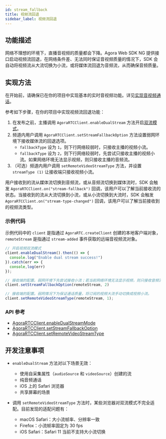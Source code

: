 ```yaml
---
id: stream_fallback
title: 视频流回退
sidebar_label: 视频流回退
---
```


## 功能描述

网络不理想的环境下，直播音视频的质量都会下降。Agora Web SDK NG 提供接口启动视频流回退，在网络条件差、无法同时保证音视频质量的情况下，SDK 会自动将视频流从大流切换为小流，或将媒体流回退为音频流，从而确保音频质量。

## 实现方法

在开始前，请确保已在你的项目中实现基本的实时音视频功能。详见[实现音视频通话](basic_call.md)。

参考如下步骤，在你的项目中实现视频流回退功能：
1. 在发布之前，主播调用 `AgoraRTCClient.enableDualStream` 方法开启[双流模式](https://docs.agora.io/cn/Agora%20Platform/terms?platform=All%20Platforms#dual)。
2. 频道内用户调用 `AgoraRTCClient.setStreamFallbackOption` 方法设置弱网环境下接收媒体流的回退选项。
   - `fallbackType` 设为 `1`，则下行网络较弱时，只接收主播的视频小流。
   - `fallbackType` 设为 `2`，则下行网络较弱时，先尝试只接收主播的视频小流。如果网络环境无法显示视频，则只接收主播的音频流。
3. （可选）频道内用户调用 `setRemoteVideoStreamType` 方法，并设置 `streamType (1)` 让接收端只接收视频小流。

用户接收到的流从媒体流切换到音频流，或从音频流切换到媒体流时，SDK 会触发 `AgoraRTCClient.on("stream-fallback")` 回调，该用户可以了解当前接收流的状态。当接收到的流从大流切换到小流，或从小流切换到大流时，SDK 会触发 `AgoraRTCClient.on("stream-type-changed")` 回调，该用户可以了解当前接收到的视频流类型。

### 示例代码

示例代码中的 `client` 是指通过 `AgoraRTC.createClient` 创建的本地客户端对象，`remoteStream` 是指通过 `stream-added` 事件获取的远端音视频流对象。

```js
// 开启视频双流模式
client.enableDualStream().then(() => {
  console.log("Enable dual stream success!")
}).catch(err => {
  console,log(err)
});

// 接收端的配置。弱网环境下先尝试接收小流；若当前网络环境无法显示视频，则只接收音频流。
client.setStreamFallbackOption(remoteStream, 2)

// 接收端的配置。弱网情况下为保证通话质量，将订阅的视频大流手动切换成视频小流。
client.setRemoteVideoStreamType(remoteStream, 1);
```

### API 参考
- [AgoraRTCClient.enableDualStreamMode](/api/cn/interfaces/iagorartcclient.html#enabledualstream)
- [AgoraRTCClient.setStreamFallbackOption](/api/cn/interfaces/iagorartcclient.html#setstreamfallbackoption)
- [AgoraRTCClient.setRemoteVideoStreamType](/api/cn/interfaces/iagorartcclient.html#setremotevideostreamtype)

## 开发注意事项

-  `enableDualStream` 方法对以下场景无效：
   - 使用自采集属性（`audioSource` 和 `videoSource`）创建的流
   - 纯音频通话
   - iOS 上的 Safari 浏览器
   - 共享屏幕的场景

- 调用 `setRemoteVideoStreamType` 方法时，某些浏览器对双流模式不完全适配。目前发现的适配问题有：
   - macOS Safari：大小流帧率、分辨率一致
   - Firefox：小流帧率固定为 30 fps
   - iOS Safari：Safari 11 当前不支持大小流切换